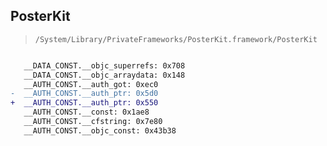 ## PosterKit

> `/System/Library/PrivateFrameworks/PosterKit.framework/PosterKit`

```diff

   __DATA_CONST.__objc_superrefs: 0x708
   __DATA_CONST.__objc_arraydata: 0x148
   __AUTH_CONST.__auth_got: 0xec0
-  __AUTH_CONST.__auth_ptr: 0x5d0
+  __AUTH_CONST.__auth_ptr: 0x550
   __AUTH_CONST.__const: 0x1ae8
   __AUTH_CONST.__cfstring: 0x7e80
   __AUTH_CONST.__objc_const: 0x43b38

```
